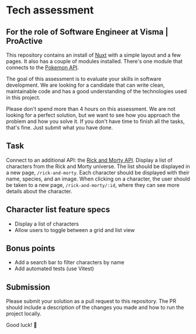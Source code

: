 # Tech assessment

## For the role of Software Engineer at Visma | ProActive

This repository contains an install of [Nuxt](https://nuxt.com/) with a simple layout and a few pages. It also has a couple of modules installed. There's one module that connects to the [Pokemon API](https://pokeapi.co/).

The goal of this assessment is to evaluate your skills in software development. We are looking for a candidate that can write clean, maintainable code and has a good understanding of the technologies used in this project.

Please don't spend more than 4 hours on this assessment. We are not looking for a perfect solution, but we want to see how you approach the problem and how you solve it. If you don't have time to finish all the tasks, that's fine. Just submit what you have done.

## Task

Connect to an additional API: the [Rick and Morty API](https://rickandmortyapi.com/). Display a list of characters from the Rick and Morty universe. The list should be displayed in a new page, `/rick-and-morty`. Each character should be displayed with their name, species, and an image. When clicking on a character, the user should be taken to a new page, `/rick-and-morty/:id`, where they can see more details about the character.

## Character list feature specs

- Display a list of characters
- Allow users to toggle between a grid and list view

## Bonus points

- Add a search bar to filter characters by name
- Add automated tests (use Vitest)

## Submission

Please submit your solution as a pull request to this repository. The PR should include a description of the changes you made and how to run the project locally.

Good luck! 🚀
